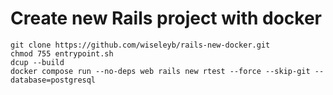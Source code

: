 # Create new Rails project with docker

```
git clone https://github.com/wiseleyb/rails-new-docker.git
chmod 755 entrypoint.sh
dcup --build
docker compose run --no-deps web rails new rtest --force --skip-git --database=postgresql
```
